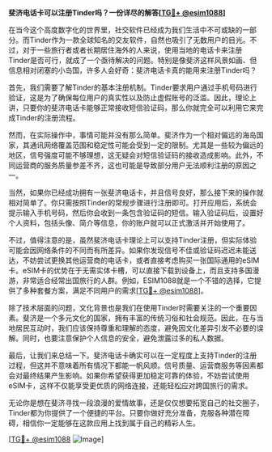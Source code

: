 **斐济电话卡可以注册Tinder吗？一份详尽的解答[[TG💪+ @esim1088](https://t.me/s/esim1088)]**

在当今这个高度数字化的世界里，社交软件已经成为我们生活中不可或缺的一部分。而Tinder作为一款全球知名的交友软件，自然也吸引了无数用户的目光。不过，对于一些旅行者或者长期居住海外的人来说，使用当地的电话卡来注册Tinder是否可行，就成了一个亟待解决的问题。特别是像斐济这样风景如画、但信息相对闭塞的小岛国，许多人会好奇：斐济电话卡真的能用来注册Tinder吗？

首先，我们需要了解Tinder的基本注册机制。Tinder要求用户通过手机号码进行验证，这是为了确保每位用户的真实性以及防止虚假账号的泛滥。因此，理论上讲，只要你的斐济电话卡能够正常接收短信验证码，那么你就完全可以利用它来完成Tinder的注册流程。

然而，在实际操作中，事情可能并没有那么简单。斐济作为一个相对偏远的海岛国家，其通讯网络覆盖范围和稳定性可能会受到一定的限制。尤其是一些较为偏远的地区，信号强度可能不够理想，这无疑会对短信验证码的接收造成影响。此外，不同运营商的服务质量参差不齐，这也可能是导致部分用户无法顺利注册的原因之一。

当然，如果你已经成功拥有一张斐济电话卡，并且信号良好，那么接下来的操作就相对简单了。你只需按照Tinder的常规步骤进行注册即可。打开应用后，系统会提示输入手机号码，然后你会收到一条包含验证码的短信。输入验证码后，设置好个人资料，包括头像、简介等信息，你的账户就可以正式激活并开始使用了。

不过，值得注意的是，虽然斐济电话卡理论上可以支持Tinder注册，但实际体验可能会因网络条件的不同而有所差异。如果你发现信号不佳或验证码迟迟未能送达，不妨尝试更换其他运营商的电话卡，或者直接考虑购买一张国际通用的eSIM卡。eSIM卡的优势在于无需实体卡槽，可以直接下载到设备上，而且支持多国漫游，非常适合经常出国旅行的人群。例如，ESIM1088就是一个不错的选择，它提供了多种套餐方案，满足不同用户的需求[[TG💪+ @esim1088](https://t.me/s/esim1088)]。

除了技术层面的问题，文化背景也是我们在使用Tinder时需要关注的一个重要因素。斐济是一个多元文化的国家，拥有丰富的传统习俗和社会规范。因此，在与当地居民互动时，我们应该保持尊重和理解的态度，避免因文化差异引发不必要的误解。同时，也要注意保护个人信息的安全，避免泄露过多的私人数据。

最后，让我们来总结一下。斐济电话卡确实可以在一定程度上支持Tinder的注册过程，但这并不意味着所有情况下都能一帆风顺。信号质量、运营商服务等因素都会对最终结果产生影响。如果你希望获得更加稳定可靠的体验，不妨尝试使用eSIM卡，这样不仅能享受更优质的网络连接，还能轻松应对跨国旅行的需求。

无论你是想在斐济寻找一段浪漫的爱情故事，还是仅仅想要拓宽自己的社交圈子，Tinder都为你提供了一个便捷的平台。只要你做好充分准备，克服各种潜在障碍，相信你一定能够在这款应用上找到属于自己的精彩人生。

[[TG💪+ @esim1088](https://t.me/s/esim1088) ![Image](https://i.postimg.cc/4NQfJmqS/Snipaste-2025-05-13-00-14-12.png)]